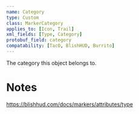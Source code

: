 ```yaml
---
name: Category
type: Custom
class: MarkerCategory
applies_to: [Icon, Trail]
xml_fields: [Type, Category]
protobuf_field: category
compatability: [TacO, BlishHUD, Burrito]
---
```

The category this object belongs to.

Notes
=====
https://blishhud.com/docs/markers/attributes/type
